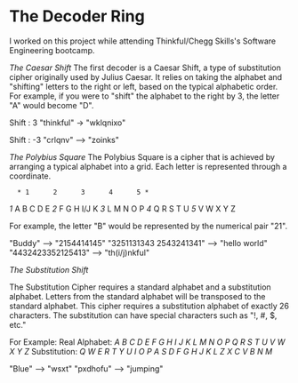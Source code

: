 # The Decoder Ring
I worked on this project while attending Thinkful/Chegg Skills's Software Engineering bootcamp.

*The Caesar Shift*
The first decoder is a Caesar Shift, a type of substitution cipher originally used by Julius Caesar. 
It relies on taking the alphabet and "shifting" letters to the right or left, based on the typical alphabetic order.
For example, if you were to "shift" the alphabet to the right by 3, the letter "A" would become "D".

Shift : 3
"thinkful" -> "wklqnixo"

Shift : -3
"crlqnv" --> "zoinks"

*The Polybius Square*
The Polybius Square is a cipher that is achieved by arranging a typical alphabet into a grid. 
Each letter is represented through a coordinate. 

      * 1      2      3      4      5 *
*1*     A      B      C      D      E
*2*     F      G      H     I/J     K
*3*     L      M      N      O      P
*4*     Q      R      S      T      U
*5*     V      W      X      Y      Z    

For example, the letter "B" would be represented by the numerical pair "21".

"Buddy"  --> "2154414145"
"3251131343 2543241341" --> "hello world"
"4432423352125413" --> "th(i/j)nkful"


*The Substitution Shift*

The Substitution Cipher requires a standard alphabet and a substitution alphabet. 
Letters from the standard alphabet will be transposed to the standard alphabet. 
This cipher requires a substitution alphabet of exactly 26 characters.
The substitution can have special characters such as "!, #, $, etc."

For Example: 
Real Alphabet: *A B C D E F G H I J K L M N O P Q R S T U V W X Y Z*
Substitution:  *Q W E R T Y U I O P A S D F G H J K L Z X C V B N M*

"Blue" --> "wsxt"
"pxdhofu" --> "jumping"

